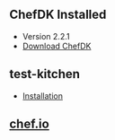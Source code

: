 ## ChefDK Installed

* Version 2.2.1
* [Download ChefDK][1]

## test-kitchen

* [Installation][3]

## [chef.io][2]

[1]: https://downloads.chef.io/chef-dk "Title"
[2]: https://www.chef.io "Title"
[3]: http://kitchen.ci/docs/getting-started/installing "Title"
